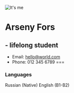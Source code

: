 ![It's me](https://i.imgur.com/iht8iDJm.jpg "Real photo for sure")
# Arseny Fors
## - lifelong student
+ Email: hello@world.com
+ Phone: 012 345 6789
===
### Languages
Russian (Native)
English (B1-B2)